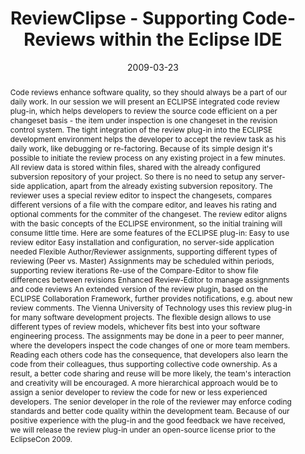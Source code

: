 ---
abstract: 'Code reviews enhance software quality, so they should always be a part
  of our daily work. In our session we will present an ECLIPSE integrated code review
  plug-in, which helps developers to review the source code efficient on a per changeset
  basis - the item under inspection is one changeset in the revision control system.  The
  tight integration of the review plug-in into the ECLIPSE development environment
  helps the developer to accept the review task as his daily work, like debugging
  or re-factoring.  Because of its simple design it''s possible to initiate the review
  process on any existing project in a few minutes. All review data is stored within
  files, shared with the already configured subversion repository of your project.
  So there is no need to setup any server-side application, apart from the already
  existing subversion repository. The reviewer uses a special review editor to inspect
  the changesets, compares different versions of a file with the compare editor, and
  leaves his rating and optional comments for the commiter of the changeset. The review
  editor aligns with the basic concepts of the ECLIPSE environment,  so the initial
  training will consume little time. Here are some features of the ECLIPSE plug-in:  Easy
  to use review editor  Easy installation and configuration, no server-side application
  needed  Flexible Author/Reviewer assignments, supporting different types of reviewing
  (Peer vs. Master)  Assignments may be scheduled within periods, supporting review
  iterations  Re-use of the Compare-Editor to show file differences between revisions  Enhanced
  Review-Editor to manage assignments and code reviews  An extended version of the
  review plugin, based on the ECLIPSE Collaboration Framework, further provides notifications,
  e.g. about new review comments.  The Vienna University of Technology uses this review
  plug-in for many software development projects.  The flexible design allows to use
  different types of review models, whichever fits best into your software engineering
  process. The assignments may be done in a peer to peer manner, where the developers
  inspect the code changes of one or more team members. Reading each others code has
  the consequence, that developers also learn the code from their colleagues, thus
  supporting collective code ownership. As a result, a better code sharing and reuse
  will be more likely, the team''s interaction and creativity will be  encouraged.
  A more hierarchical approach would be to assign a senior developer to review the
  code for new or less experienced developers. The senior developer in the role of
  the reviewer may enforce coding standards and better code quality within the development
  team.  Because of our positive experience with the plug-in and the good feedback
  we have received, we will release the review plug-in under an open-source license
  prior to the EclipseCon 2009.'
authors:
- Mario Bernhart
- Christoph Mayerhofer
- Thomas Grechenig
date: '2009-03-23'
featured: false
links:
- name: Publik
  url: https://publik.tuwien.ac.at/showentry.php?ID=183781&lang=2
publication_types:
- '3'
publishDate: '2009-03-23'
title: ReviewClipse - Supporting Code-Reviews within the Eclipse IDE
url_pdf: ''
---
